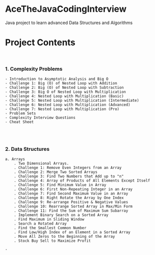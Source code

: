 # AceTheJavaCodingInterview
Java project to learn advanced Data Structures and Algorithms


# Project Contents


<br>

### 1. Complexity Problems <br>
    - Introduction to Asymptotic Analysis and Big O
    - Challenge 1: Big (O) of Nested Loop with Addition
    - Challenge 2: Big (O) of Nested Loop with Subtraction
    - Challenge 3: Big O of Nested Loop with Multiplication
    - Challenge 4: Nested Loop with Multiplication (Basic)
    - Challenge 5: Nested Loop with Multiplication (Intermediate)
    - Challenge 6: Nested Loop with Multiplication (Advanced)
    - Challenge 7: Nested Loop with Multiplication (Pro)
    - Problem Sets
    - Complexity Interview Questions
    - Cheat Sheet
  
<br><br>
### 2. Data Structures
    a. Arrays
        . Two Dimensional Arrays.
        . Challenge 1: Remove Even Integers from an Array
        . Challenge 2: Merge Two Sorted Arrays
        . Challenge 3: Find Two Numbers that Add up to "n"
        . Challenge 4: Array of Products of All Elements Except Itself
        . Challenge 5: Find Minimum Value in Array
        . Challenge 6: First Non-Repeating Integer in an Array
        . Challenge 7: Find Second Maximum Value in an Array
        . Challenge 8: Right Rotate the Array by One Index
        . Challenge 9: Re-arrange Positive & Negative Values
        . Challenge 10: Rearrange Sorted Array in Max/Min Form
        . Challenge 11: Find the Sum of Maximum Sum Subarray
        . Implement Binary Search on a Sorted Array
        . Find Maximum in Sliding Window
        . Search a Rotated Array
        . Find the Smallest Common Number
        . Find Low/High Index of an Element in a Sorted Array
        . Move All Zeros to the Beginning of the Array
        . Stock Buy Sell to Maximize Profit
        
    -
